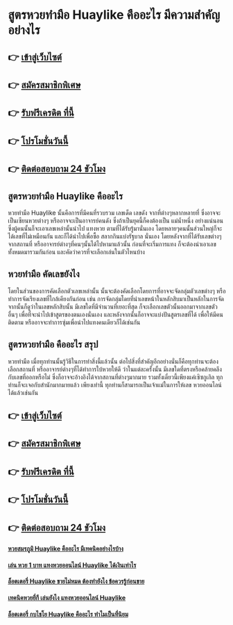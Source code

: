 # สูตรหวยทำมือ Huaylike คืออะไร มีความสำคัญอย่างไร

## 👉 [เข้าสู่เว็บไซต์](https://bit.ly/3xttfC5)
## 👉 [สมัครสมาชิกพิเศษ](https://bit.ly/3Uc3Mqm)
## 👉 [รับฟรีเครดิต ที่นี้](https://bit.ly/3Uc3Mqm)
## 👉 [โปรโมชั่นวันนี้](https://bit.ly/3Uc3Mqm)
## 👉 [ติดต่อสอบถาม 24 ชัวโมง](https://bit.ly/3Uc3Mqm)

## สูตรหวยทำมือ Huaylike คืออะไร
หวยทำมือ Huaylike นั้นคือการที่มีคนที่รวบรวม เลขเด็ด เลขดัง จากที่ต่างๆหลากหลายที่ ซึ่งอาจจะเป็นเซียนหวยต่างๆ หรืออาจจะเป็นอาจารย์คนดัง ซึ่งถ้าเป็นยุคนี้ก็คงต้องเป็น แม่น้ำหนึ่ง อย่างแน่นอน ซึ่งผู้คนนั้นก็จะเอาเลขเหล่านั้นนำไป แทงหวย ตามที่ได้รับรู้มานั่นเอง โดยหลายๆคนนั้นส่วนใหญ่ก็จะได้เลขที่ไม่เหมือนกัน และก็ได้นำไปเพื่อซื้อ สลากกินแบ่งรัฐบาล นั่นเอง โดยหลังจากที่ได้รับเลขต่างๆจากสถานที่ หรืออาจารย์ต่างๆที่คนๆนั้นได้ไปหามาแล้วนั้น ก่อนที่จะเริ่มการแทง ก็จะต้องนำเอาเลขทั้งหมดมารวมกันก่อน และคัดว่าควรที่จะเลือกเล่นในตัวไหนบ้าง

## หวยทำมือ คัดเลขยังไง
โดยในส่วนของการคัดเลือกตัวเลขเหล่านั้น นั้นจะต้องคัดเลือกโดยการที่อาจจะจัดกลุ่มตัวเลขต่างๆ หรือทำการจัดเรียงเลขที่ใกล้เคียงกันก่อน เช่น การจัดกลุ่มโดยที่นำเลขหน้าในหลักสิบมาเป็นหลักในการจัด จากนั้นก็ดูว่าในเลขหลักสิบนั้น มีเลขใดที่มีจำนวนที่เยอะที่สุด ก็จะเลือกเลขตัวนั้นออกมาจากเลขตัวอื่นๆ เพื่อที่จะนำไปเข้าสูตรของตนเองนั่นเอง และหลังจากนั้นก็อาจจะแบ่งปันสูตรเลขที่ได้ เพื่อให้มีคนติดตาม หรืออาจจะทำการซุ่มเพื่อนำไปแทงคนเดียวก็ได้เช่นกัน

## สูตรหวยทำมือ คืออะไร สรุป
หวยทำมือ เมื่อทุกท่านนั้นรู้วิธีในการทำสิ่งนี้แล้วนั้น ต่อไปสิ่งที่สำคัญอีกอย่างนั่นก็คือทุกท่านจะต้องเลือกสถานที่ หรืออาจารย์ต่างๆที่ได้ทำการใบ้หวยให้ดี ว่าในแต่ละครั้งนั้น มีเลขใดที่ตรงหรือคล้ายคลึงกับเลขที่ออกหรือไม่ ซึ่งก็อาจจะอ้างอิงได้จากสถานที่ต่างๆมากมาย รวมทั้งเดี๋ยวนี้เพียงแค่เซิซกูเกิล ทุกท่านก็จะเจอกับสำนักมากมายแล้ว เพียงเท่านี้ ทุกท่านก็สามารถเป็นเจ้าแม่ในการให้เลข หวยออนไลน์ ได้แล้วเช่นกัน

## 👉 [เข้าสู่เว็บไซต์](https://bit.ly/3xttfC5)
## 👉 [สมัครสมาชิกพิเศษ](https://bit.ly/3Uc3Mqm)
## 👉 [รับฟรีเครดิต ที่นี้](https://bit.ly/3Uc3Mqm)
## 👉 [โปรโมชั่นวันนี้](https://bit.ly/3Uc3Mqm)
## 👉 [ติดต่อสอบถาม 24 ชัวโมง](https://bit.ly/3Uc3Mqm)

#### [หวยสมรภูมิ Huaylike คืออะไร มีเทคนิคอย่างไรบ้าง](https://atom.io/themes/หวยสมรภูมิ%20Huaylike%20คืออะไร%20มีเทคนิคอย่างไรบ้าง)
#### [เล่น หวย 1 บาท แทงหวยออนไลน์ Huaylike ได้เงินเท่าไร](https://atom.io/themes/เล่น%20หวย%201%20บาท%20แทงหวยออนไลน์%20Huaylike%20ได้เงินเท่าไร)
#### [ล็อตเตอรี่ Huaylike ขายไม่หมด ต้องทำยังไง ข้อควรรู้ก่อนขาย](https://atom.io/themes/ล็อตเตอรี่%20Huaylike%20ขายไม่หมด%20ต้องทำยังไง%20ข้อควรรู้ก่อนขาย)
#### [เทคนิคหวยยี่กี เล่นยังไง แทงหวยออนไลน์ Huaylike](https://atom.io/themes/เทคนิคหวยยี่กี%20เล่นยังไง%20แทงหวยออนไลน์%20Huaylike)
#### [ล็อตเตอรี่ กบไชโย Huaylike คืออะไร ทำไมเป็นที่นิยม](https://atom.io/themes/ล็อตเตอรี่%20กบไชโย%20Huaylike%20คืออะไร%20ทำไมเป็นที่นิยม)